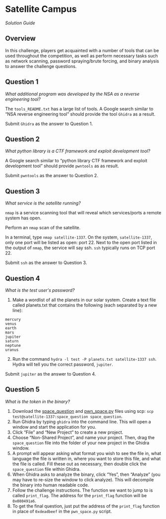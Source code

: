 # Satellite Campus

_Solution Guide_

## Overview

In this challenge, players get acquainted with a number of tools that can be used throughout the competition, as well as perform necessary tasks such as network scanning, password spraying/brute forcing, and binary analysis to answer the challenge questions.

## Question 1

_What additional program was developed by the NSA as a reverse engineering tool?_

The `tools_README.txt` has a large list of tools. A Google search similar to “NSA reverse engineering tool” should provide the tool `Ghidra` as a result.

Submit `Ghidra` as the answer to Question 1. 

## Question 2

_What python library is a CTF framework and exploit development tool?_

A Google search similar to  “python library CTF framework and exploit development tool” should provide `pwntools` as as result.

Submit `pwntools` as the answer to Question 2. 

## Question 3

_What service is the satellite running?_

`nmap` is a service scanning tool that will reveal which services/ports a remote system has open. 

Perform an `nmap` scan of the satellite. 

In a terminal, type `nmap satellite-1337`. On the system, `satellite-1337`, only one port will be listed as open: port 22. Next to the open port listed in the output of `nmap`, the service will say ssh. `ssh` typically runs on TCP port 22. 

Submit `ssh` as the answer to Question 3. 

## Question 4

_What is the test user's password?_

1. Make a wordlist of all the planets in our solar system. Create a text file called planets.txt that contains the following (each separated by a new line):
```
mercury
venus
earth
mars
jupiter
saturn
neptune
uranus
```

2. Run the command `hydra -l test -P planets.txt satellite-1337 ssh`. Hydra will tell you the correct password, `jupiter`.

Submit `jupiter` as the answer to Question 4. 

## Question 5

_What is the token in the binary?_

1. Download the [space_question](./challenge/space_question.elf) and [pwn_space.py](./challenge/pwn_space.py) files using scp: `scp test@satellite-1337:space_question space_question`.  
2. Run Ghidra by typing `ghidra` into the command line. This will open a window and start the application for you. 
3. Click “File” and “New Project” to create a new project. 
4. Choose “Non-Shared Project”, and name your project. Then, drag the `space_question` file into the folder of your new project in the Ghidra window. 
5. A prompt will appear asking what format you wish to see the file in, what language the file is written in, where you want to store this file, and what the file is called. Fill these out as necessary, then double click the `space_question` file within Ghidra. 
6. When Ghidra asks to analyze the binary, click “Yes”, then “Analyze” (you may have to re-size the window to click analyze). This will decompile the binary into human readable code.
7. Follow the challenge instructions. The function we want to jump to is called `print_flag`. The address for the `print_flag` function will be `0x080491a6`. 
8. To get the final question, just put the address of the `print_flag` function in place of `0xdeadbeef` in the `pwn_space.py` script.


